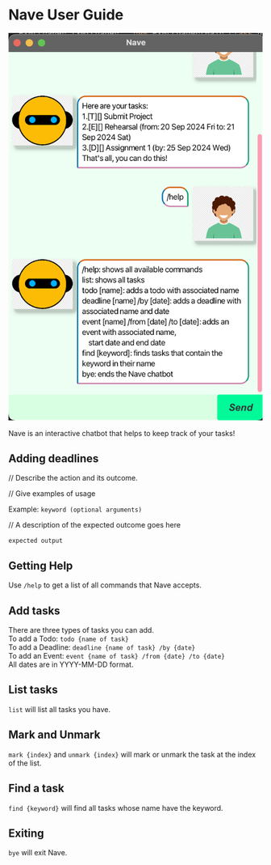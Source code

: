# Nave User Guide

![Nave product screenshot.](/docs/Ui.png)

Nave is an interactive chatbot that helps to keep track of your tasks!

## Adding deadlines

// Describe the action and its outcome.

// Give examples of usage

Example: `keyword (optional arguments)`

// A description of the expected outcome goes here

```
expected output
```

## Getting Help
Use `/help` to get a list of all commands that Nave accepts.

## Add tasks

There are three types of tasks you can add.\
To add a Todo: `todo {name of task}`\
To add a Deadline: `deadline {name of task} /by {date}`\
To add an Event: `event {name of task} /from {date} /to {date}`\
All dates are in YYYY-MM-DD format.

## List tasks

`list` will list all tasks you have. 

## Mark and Unmark

`mark {index}` and `unmark {index}` will mark or unmark the task
at the index of the list. 

## Find a task
`find {keyword}` will find all tasks whose name have the keyword.

## Exiting 
`bye` will exit Nave. 
